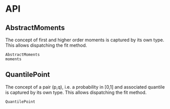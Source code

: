 # API
## AbstractMoments

The concept of first and higher order moments is
captured by its own type. This allows dispatching
the fit method.

```@docs
AbstractMoments
moments
```

## QuantilePoint

The concept of a pair (p,q), i.e. a probability in [0,1] and associated quantile
is captured by its own type. This allows dispatching
the fit method.

```@docs
QuantilePoint
```




